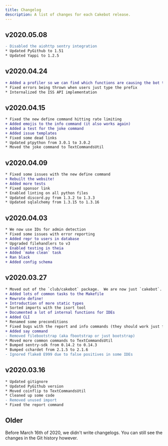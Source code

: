 ```yaml
---
title: Changelog
description: A list of changes for each Cakebot release.
---
```


## v2020.05.08

```diff
- Disabled the aiohttp sentry integration
* Updated PyGithub to 1.51
* Updated Yappi to 1.2.5
```

## v2020.04.24

```diff
+ Added a profiler so we can find which functions are causing the bot to crash
* Fixed errors being thrown when users just type the prefix
* Internalized the ISS API implementation
```

## v2020.04.15

```diff
* Fixed the new define command hitting rate limiting
+ Added emojis to the info command (it also works again)
+ Added a test for the joke command
+ Added issue templates
* Fixed some dead links
* Updated ptpython from 3.0.1 to 3.0.2
* Moved the joke command to TextCommandsUtil
```

## v2020.04.09

```diff
* Fixed some issues with the new define command
+ Rebuilt the website!
+ Added more tests
* Fixed sponsor link
* Enabled linting on all python files
* Updated discord.py from 1.3.2 to 1.3.3
* Updated sqlalchemy from 1.3.15 to 1.3.16
```

## v2020.04.03

```diff
* We now use IDs for admin detection
* Fixed some issues with error reporting
+ Added repr to users in database
* Upgraded filehandlers to v3
+ Enabled testing in theia
+ Added `make clean` task
+ Ran black
+ Added config schema
```

## v2020.03.27

```diff
* Moved out of the `club/cakebot` package.  We are now just `cakebot`.
+ Added lots of common tasks to the Makefile
+ Rewrote define!
+ Introduction of more static types
* Sorted imports with the isort tool
+ Documented a lot of internal functions for IDEs
+ Added CLI
* Renamed some preconditions
* Fixed bugs with the report and info commands (they should work just fine now)
+ Added say command
- Removed filebootstrap (aka fbootstrap or just bootstrap)
* Moved more common commands to TextCommandsUtil
* Bumped sentry-sdk from 0.14.2 to 0.14.3
* Bumped cchardet from 2.1.5 to 2.1.6
- Ignored flake8 E999 due to false positives in some IDEs
```

## v2020.03.16

```diff
* Updated gitignore
* Updated PyGithub version
* Moved coinflip to TextCommandsUtil
* Cleaned up some code
- Removed unused import
* Fixed the report command
```

## Older

Before March 16th of 2020, we didn't write changelogs. You can still see the changes in the Git history however.
